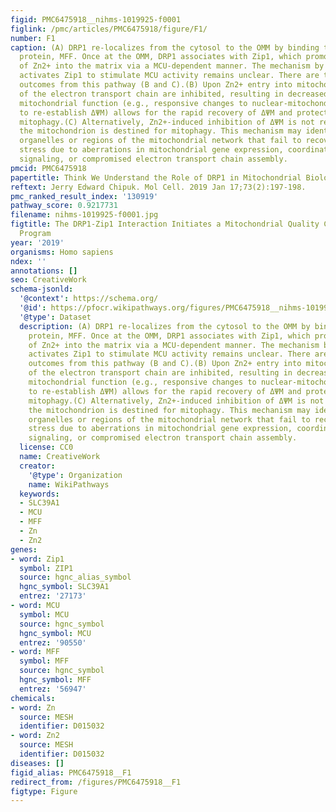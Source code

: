 ```yaml
---
figid: PMC6475918__nihms-1019925-f0001
figlink: /pmc/articles/PMC6475918/figure/F1/
number: F1
caption: (A) DRP1 re-localizes from the cytosol to the OMM by binding to a docking
  protein, MFF. Once at the OMM, DRP1 associates with Zip1, which promotes the entry
  of Zn2+ into the matrix via a MCU-dependent manner. The mechanism by which DRP1
  activates Zip1 to stimulate MCU activity remains unclear. There are two proposed
  outcomes from this pathway (B and C).(B) Upon Zn2+ entry into mitochondria, components
  of the electron transport chain are inhibited, resulting in decreased ΔΨM. Normal
  mitochondrial function (e.g., responsive changes to nuclear-mitochondrial signaling
  to re-establish ΔΨM) allows for the rapid recovery of ΔΨM and protection against
  mitophagy.(C) Alternatively, Zn2+-induced inhibition of ΔΨM is not repaired, and
  the mitochondrion is destined for mitophagy. This mechanism may identify distinct
  organelles or regions of the mitochondrial network that fail to recover from bioenergetic
  stress due to aberrations in mitochondrial gene expression, coordinated nuclear-mitochondrial
  signaling, or compromised electron transport chain assembly.
pmcid: PMC6475918
papertitle: Think We Understand the Role of DRP1 in Mitochondrial Biology? Zinc Again!.
reftext: Jerry Edward Chipuk. Mol Cell. 2019 Jan 17;73(2):197-198.
pmc_ranked_result_index: '130919'
pathway_score: 0.9217731
filename: nihms-1019925-f0001.jpg
figtitle: The DRP1-Zip1 Interaction Initiates a Mitochondrial Quality Control Surveillance
  Program
year: '2019'
organisms: Homo sapiens
ndex: ''
annotations: []
seo: CreativeWork
schema-jsonld:
  '@context': https://schema.org/
  '@id': https://pfocr.wikipathways.org/figures/PMC6475918__nihms-1019925-f0001.html
  '@type': Dataset
  description: (A) DRP1 re-localizes from the cytosol to the OMM by binding to a docking
    protein, MFF. Once at the OMM, DRP1 associates with Zip1, which promotes the entry
    of Zn2+ into the matrix via a MCU-dependent manner. The mechanism by which DRP1
    activates Zip1 to stimulate MCU activity remains unclear. There are two proposed
    outcomes from this pathway (B and C).(B) Upon Zn2+ entry into mitochondria, components
    of the electron transport chain are inhibited, resulting in decreased ΔΨM. Normal
    mitochondrial function (e.g., responsive changes to nuclear-mitochondrial signaling
    to re-establish ΔΨM) allows for the rapid recovery of ΔΨM and protection against
    mitophagy.(C) Alternatively, Zn2+-induced inhibition of ΔΨM is not repaired, and
    the mitochondrion is destined for mitophagy. This mechanism may identify distinct
    organelles or regions of the mitochondrial network that fail to recover from bioenergetic
    stress due to aberrations in mitochondrial gene expression, coordinated nuclear-mitochondrial
    signaling, or compromised electron transport chain assembly.
  license: CC0
  name: CreativeWork
  creator:
    '@type': Organization
    name: WikiPathways
  keywords:
  - SLC39A1
  - MCU
  - MFF
  - Zn
  - Zn2
genes:
- word: Zip1
  symbol: ZIP1
  source: hgnc_alias_symbol
  hgnc_symbol: SLC39A1
  entrez: '27173'
- word: MCU
  symbol: MCU
  source: hgnc_symbol
  hgnc_symbol: MCU
  entrez: '90550'
- word: MFF
  symbol: MFF
  source: hgnc_symbol
  hgnc_symbol: MFF
  entrez: '56947'
chemicals:
- word: Zn
  source: MESH
  identifier: D015032
- word: Zn2
  source: MESH
  identifier: D015032
diseases: []
figid_alias: PMC6475918__F1
redirect_from: /figures/PMC6475918__F1
figtype: Figure
---
```

